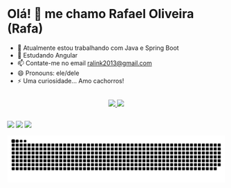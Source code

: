 <div>
  <img align="center" alt="" src="https://developers.giphy.com/branch/master/static/api-512d36c09662682717108a38bbb5c57d.gif" width="1280">
</div>

# Olá! 👋 me chamo Rafael Oliveira (Rafa)

- 🔭 Atualmente estou trabalhando com Java e Spring Boot
- 🌱 Estudando Angular
- 📫 Contate-me no email ralink2013@gmail.com
- 😄 Pronouns: ele/dele
- ⚡ Uma curiosidade... Amo cachorros!
##

<div align="center">
  <a href="https://github.com/ralink2021">
  <img height="180em" src="https://github-readme-stats.vercel.app/api?username=ralink2021&show_icons=true&theme=github_dark&include_all_commits=true&count_private=true"/>
  <img height="180em" src="https://github-readme-stats.vercel.app/api/top-langs/?username=ralink2021&layout=compact&langs_count=7&theme=github_dark"/>
</div>
  
<div align="center" style="display: none"><br>
  <img align="center" height="50" width="50" src="https://cdn.jsdelivr.net/gh/devicons/devicon/icons/angularjs/angularjs-original.svg" />
  <img align="center" height="60" width="60" src="https://cdn.jsdelivr.net/gh/devicons/devicon/icons/java/java-original-wordmark.svg" />
  <img align="center" height="60" width="60" src="https://cdn.jsdelivr.net/gh/devicons/devicon/icons/spring/spring-original-wordmark.svg" />
  <img align="center" height="60" width="60" src="https://cdn.jsdelivr.net/gh/devicons/devicon/icons/mysql/mysql-original-wordmark.svg" />
</div>
  
##
  
<div>
  <a href="https://www.linkedin.com/in/oliveira-rafael-dev/" target="_blank"><img src="https://img.shields.io/badge/LinkedIn-0077B5?style=for-the-badge&logo=linkedin&logoColor=white" target="_blank"></a>
  <a href="https://www.instagram.com/oliveiraaa_fael/" target="_blank"><img src="https://img.shields.io/badge/Instagram-E4405F?style=for-the-badge&logo=instagram&logoColor=white" target="_blank"></a>
  <a href="mailto:ralink2013@gmail.com" target="_blank"><img src="https://img.shields.io/badge/Gmail-D14836?style=for-the-badge&logo=gmail&logoColor=white" target="_blank"></a>
</div>
  
![Snake animation](https://github.com/ralink2021/ralink2021/blob/output/github-contribution-grid-snake.svg)

